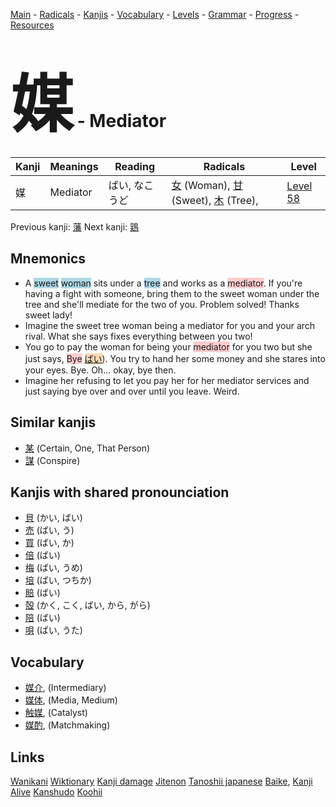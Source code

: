 <style> bigfont {font-size: 100px}</style>
[Main](../README.md) -
[Radicals](../radicals.md) -
[Kanjis](../kanjis.md) -
[Vocabulary](../vocabulary.md) -
[Levels](../levels.md) -
[Grammar](../grammar.md) - 
[Progress](../progress.md) -
[Resources](../resources.md)
# <bigfont> 媒</bigfont> - Mediator 

| Kanji | Meanings | Reading | Radicals | Level |
| --- | --- | --- | --- | --- |
| 媒 | Mediator | ばい, なこうど | [女](../radicals/女.md) (Woman), [甘](../radicals/甘.md) (Sweet), [木](../radicals/木.md) (Tree),  | [Level 58](../levels/wk_level58.md) |

Previous kanji: [藩](藩.md) Next kanji: [鶏](鶏.md) 

## Mnemonics
 * A <span style="background-color:#ADD8E6"> sweet</span> <span style="background-color:#ADD8E6"> woman</span> sits under a <span style="background-color:#ADD8E6"> tree</span> and works as a <span style="background-color:#ffcccb"> mediator</span>. If you're having a fight with someone, bring them to the sweet woman under the tree and she'll mediate for the two of you. Problem solved! Thanks sweet lady!
* Imagine the sweet tree woman being a mediator for you and your arch rival. What she says fixes everything between you two!
* You go to pay the woman for being your <span style="background-color:#ffcccb"> mediator</span> for you two but she just says, <span style="background-color:#ffcccb"> Bye</span> <span style="background-color:#fed8b1"> [ばい](https://jisho.org/search/ばい)</span>). You try to hand her some money and she stares into your eyes. Bye. Oh... okay, bye then.
* Imagine her refusing to let you pay her for her mediator services and just saying bye over and over until you leave. Weird.


## Similar kanjis
 * [某](某.md) (Certain, One, That Person)
* [謀](謀.md) (Conspire)



## Kanjis with shared pronounciation
 * [貝](貝.md) (かい, ばい)
* [売](売.md) (ばい, う)
* [買](買.md) (ばい, か)
* [倍](倍.md) (ばい)
* [梅](梅.md) (ばい, うめ)
* [培](培.md) (ばい, つちか)
* [賠](賠.md) (ばい)
* [殻](殻.md) (かく, こく, ばい, から, がら)
* [陪](陪.md) (ばい)
* [唄](唄.md) (ばい, うた)



## Vocabulary
 * [媒介](../vocabulary/媒.md), (Intermediary)
* [媒体](../vocabulary/媒.md), (Media, Medium)
* [触媒](../vocabulary/媒.md), (Catalyst)
* [媒酌](../vocabulary/媒.md), (Matchmaking)




## Links 


[Wanikani](https://www.wanikani.com/kanji/媒)
[Wiktionary](https://en.wiktionary.org/wiki/媒)
[Kanji damage](http://www.kanjidamage.com/kanji/search?utf8=✓&q=媒)
[Jitenon](https://jitenon.com/kanji/媒)
[Tanoshii japanese](https://www.tanoshiijapanese.com/dictionary/kanji.cfm?k=媒)
[Baike](https://baike.baidu.com/item/媒),
[Kanji Alive](https://app.kanjialive.com/媒)
[Kanshudo](https://www.kanshudo.com/searchmn?q=媒)
[Koohii](https://kanji.koohii.com/study/kanji/媒)

